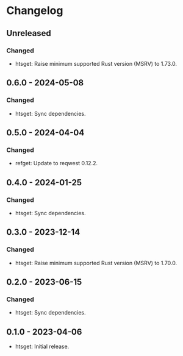 # Changelog

## Unreleased

### Changed

  * htsget: Raise minimum supported Rust version (MSRV) to 1.73.0.

## 0.6.0 - 2024-05-08

### Changed

  * htsget: Sync dependencies.

## 0.5.0 - 2024-04-04

### Changed

  * refget: Update to reqwest 0.12.2.

## 0.4.0 - 2024-01-25

### Changed

  * htsget: Sync dependencies.

## 0.3.0 - 2023-12-14

### Changed

  * htsget: Raise minimum supported Rust version (MSRV) to 1.70.0.

## 0.2.0 - 2023-06-15

### Changed

  * htsget: Sync dependencies.

## 0.1.0 - 2023-04-06

  * htsget: Initial release.

